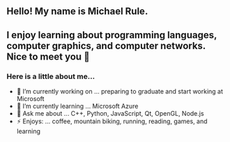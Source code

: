 ## Hello! My name is Michael Rule.

## I enjoy learning about programming languages, computer graphics, and computer networks. Nice to meet you 👋

### Here is a little about me...

- 🔭 I’m currently working on ... preparing to graduate and start working at Microsoft
- 🌱 I’m currently learning ... Microsoft Azure
- 💬 Ask me about ... C++, Python, JavaScript, Qt, OpenGL, Node.js
- ⚡ Enjoys: ... coffee, mountain biking, running, reading, games, and learning

<!--
**Michael-R-R/Michael-R-R** is a ✨ _special_ ✨ repository because its `README.md` (this file) appears on your GitHub profile.

Here are some ideas to get you started:

- 🔭 I’m currently working on ...
- 🌱 I’m currently learning ...
- 👯 I’m looking to collaborate on ...
- 🤔 I’m looking for help with ...
- 💬 Ask me about ...
- 📫 How to reach me: ...
- 😄 Pronouns: ...
- ⚡ Fun fact: ...
-->

